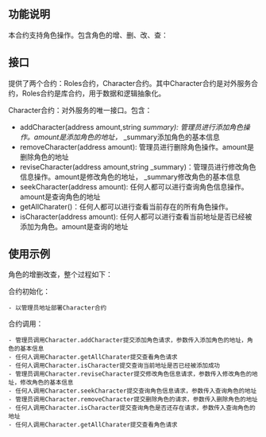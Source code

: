 ## 功能说明

本合约支持角色操作。包含角色的增、删、改、查：

## 接口

提供了两个合约：Roles合约，Character合约。其中Character合约是对外服务合约，Roles合约是库合约，用于数据和逻辑抽象化。

Character合约：对外服务的唯一接口。包含：
- addCharacter(address amount,string _summary): 管理员进行添加角色操作。amount是添加角色的地址，_ _summary添加角色的基本信息
- removeCharacter(address amount): 管理员进行删除角色操作。amount是删除角色的地址
- reviseCharacter(address amount,string _summary)：管理员进行修改角色信息操作。amount是修改角色的地址， _summary修改角色的基本信息
- seekCharacter(address amount): 任何人都可以进行查询角色信息操作。amount是查询角色的地址
- getAllCharater()：任何人都可以进行查看当前存在的所有角色操作。
- isCharacter(address amount): 任何人都可以进行查看当前地址是否已经被添加为角色。amount是查询的地址

## 使用示例

角色的增删改查，整个过程如下：

合约初始化：

    - 以管理员地址部署Character合约

合约调用：

    - 管理员调用Character.addCharacter提交添加角色请求，参数传入添加角色的地址，角色的基本信息
    - 任何人调用Character.getAllCharater提交查看角色请求
    - 任何人调用Character.isCharacter提交查询当前地址是否已经被添加成功
    - 管理员调用Character.reviseCharacter提交修改角色信息请求，参数传入修改角色的地址，修改角色的基本信息
    - 任何人调用Character.seekCharacter提交查询角色信息请求，参数传入查询角色的地址
    - 管理员调用Character.removeCharacter提交删除角色的请求，参数传入删除角色的地址
    - 任何人调用Character.isCharacter提交查询角色是否还存在请求，参数传入查询角色的地址
    - 任何人调用Character.getAllCharater提交查看角色请求






